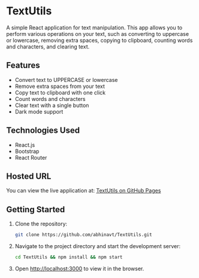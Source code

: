 # TextUtils

A simple React application for text manipulation. This app allows you to perform various operations on your text, such as converting to uppercase or lowercase, removing extra spaces, copying to clipboard, counting words and characters, and clearing text.

## Features

- Convert text to UPPERCASE or lowercase
- Remove extra spaces from your text
- Copy text to clipboard with one click
- Count words and characters
- Clear text with a single button
- Dark mode support

## Technologies Used

- React.js
- Bootstrap
- React Router

## Hosted URL

You can view the live application at: [TextUtils on GitHub Pages](https://abhinavt.github.io/TextUtils)

## Getting Started

1. Clone the repository:
   ```bash
   git clone https://github.com/abhinavt/TextUtils.git
   ```

2. Navigate to the project directory and start the development server:
   ```bash
   cd TextUtils && npm install && npm start
   ```

3. Open [http://localhost:3000](http://localhost:3000) to view it in the browser.
